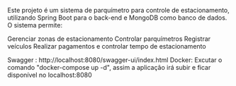 Este projeto é um sistema de parquímetro para controle de estacionamento, utilizando Spring Boot para o back-end e MongoDB como banco de dados. O sistema permite:

Gerenciar zonas de estacionamento
Controlar parquímetros
Registrar veículos
Realizar pagamentos e controlar tempo de estacionamento

Swagger : http://localhost:8080/swagger-ui/index.html
Docker: Excutar o comando "docker-compose up -d", assim a aplicação irá subir e ficar disponível no localhost:8080